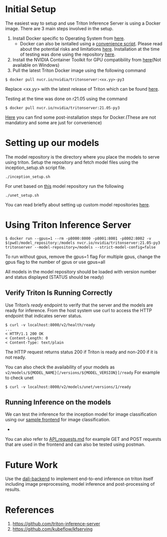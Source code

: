 # Initial Setup

The easiest way to setup and use Triton Inference Server is using a Docker image.
There are 3 main steps involved in the setup.
1. Install Docker specific to Operating System from [here](https://docs.docker.com/engine/install/).
    - Docker can also be isntalled using a [convenience script](https://get.docker.com/). Please read about the potential risks and limitations [here](https://docs.docker.com/engine/install/ubuntu/#install-using-the-convenience-script). Installation at the time of testing was done using the repository [here](https://docs.docker.com/engine/install/ubuntu/#install-using-the-convenience-script).   
2. Install the NVIDIA Container Toolkit for GPU compatibility from [here](https://docs.nvidia.com/datacenter/cloud-native/container-toolkit/install-guide.html#docker)(Not available on Windows)
3. Pull the latest Triton Docker image using the following command

  ``` 
  $ docker pull nvcr.io/nvidia/tritonserver:<xx.yy>-py3
  ```
  Replace <xx.yy> with the latest release of Triton which can be found [here](https://github.com/triton-inference-server/server#triton-inference-serve).
  
  Testing at the time was done on r21.05 using the command  
  
  ```
  $ docker pull nvcr.io/nvidia/tritonserver:21.05-py3
  ```

  
[Here](https://docs.docker.com/engine/install/linux-postinstall/) you can find some post-installation steps for Docker.(These are not mandatory and some are just for convenience)

# Setting up our models

The model repository is the directory where you place the models to serve using triton. 
Setup the repository and fetch model files using the inception_setup.sh script file.

```
./inception_setup.sh
```
For unet based on [this](https://github.com/reachsumit/deep-unet-for-satellite-image-segmentation) model repository run the following
```
./unet_setup.sh
```

You can read briefly about setting up custom model repositories [here](https://github.com/bansal01yash/Triton-Inference-server-Use/blob/main/model-repository.md#setting-up-custom-model-repository).


# Using Triton Inference Server
 
```
$ docker run --gpus=1 --rm -p8000:8000 -p8001:8001 -p8002:8002 -v $(pwd)/model_repository:/models nvcr.io/nvidia/tritonserver:21.05-py3 tritonserver --model-repository=/models --strict-model-config=false
```
To run without gpus, remove the gpus=1 flag
For multiple gpus, change the gpus flag to the number of gpus or use gpus=all

All models in the model repository should be loaded with version number and status displayed (STATUS should be ready)


## Verify Triton Is Running Correctly

Use Triton’s *ready* endpoint to verify that the server and the models
are ready for inference. From the host system use curl to access the
HTTP endpoint that indicates server status.

```
$ curl -v localhost:8000/v2/health/ready
...
< HTTP/1.1 200 OK
< Content-Length: 0
< Content-Type: text/plain
```

The HTTP request returns status 200 if Triton is ready and non-200 if
it is not ready.

You can also check the availability of your models as ```v2/models/${MODEL_NAME}[/versions/${MODEL_VERSION}]/ready```
For example to check unet

```
$ curl -v localhost:8000/v2/models/unet/versions/1/ready
```


## Running Inference on the models

We can test the inference for the inception model for image classification using our [sample frontend](https://github.com/Taarushthenoob/NESAC_front) for image classification. 

-
You can also refer to [API_requests.md](https://github.com/bansal01yash/Triton-Inference-server-Use/blob/main/postman.md#verifying-triton-functionality-using-postman) for example GET and POST requests that are used in the frontend and can also be tested using postman.

# Future Work

Use the [dali-backend](https://github.com/triton-inference-server/dali_backend) to implement end-to-end inference on triton itself including image preprocessing, model inference and post-processing of results. 

# References

1. https://github.com/triton-inference-server
2. https://github.com/kubeflow/kfserving



